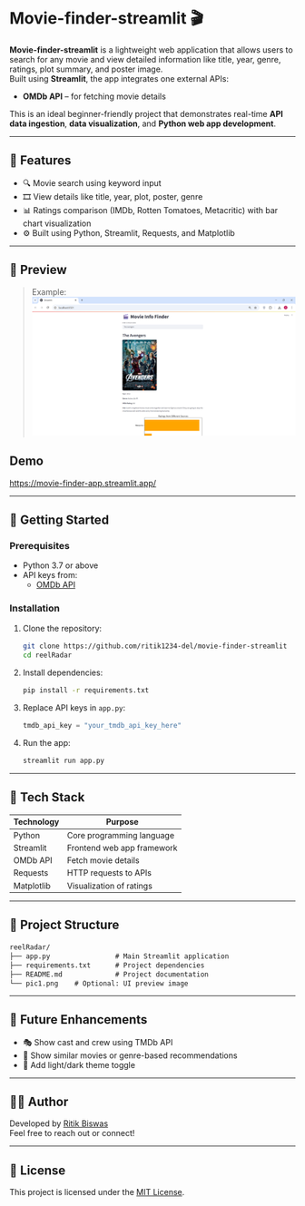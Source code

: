 # Movie-finder-streamlit 🎬

**Movie-finder-streamlit** is a lightweight web application that allows users to search for any movie and view detailed information like title, year, genre, ratings, plot summary, and poster image.  
Built using **Streamlit**, the app integrates one external APIs:  
- **OMDb API** – for fetching movie details  


This is an ideal beginner-friendly project that demonstrates real-time **API data ingestion**, **data visualization**, and **Python web app development**.

---

## 🔧 Features

- 🔍 Movie search using keyword input
- 🎞️ View details like title, year, plot, poster, genre
- 📊 Ratings comparison (IMDb, Rotten Tomatoes, Metacritic) with bar chart visualization
- ⚙️ Built using Python, Streamlit, Requests, and Matplotlib

---

## 📸 Preview
 
> Example:  
> ![Screenshot](pic1.png)

## Demo 

https://movie-finder-app.streamlit.app/

---

## 🚀 Getting Started

### Prerequisites

- Python 3.7 or above
- API keys from:
  - [OMDb API](https://www.omdbapi.com/apikey.aspx)

### Installation

1. Clone the repository:
   ```bash
   git clone https://github.com/ritik1234-del/movie-finder-streamlit
   cd reelRadar
   ```

2. Install dependencies:
   ```bash
   pip install -r requirements.txt
   ```

3. Replace API keys in `app.py`:
   ```python
   tmdb_api_key = "your_tmdb_api_key_here"
   ```

4. Run the app:
   ```bash
   streamlit run app.py
   ```

---

## 🧪 Tech Stack

| Technology     | Purpose                     |
|----------------|-----------------------------|
| Python         | Core programming language   |
| Streamlit      | Frontend web app framework  |
| OMDb API       | Fetch movie details         |
| Requests       | HTTP requests to APIs       |
| Matplotlib     | Visualization of ratings    |

---

## 📁 Project Structure

```
reelRadar/
├── app.py                # Main Streamlit application
├── requirements.txt      # Project dependencies
├── README.md             # Project documentation
└── pic1.png    # Optional: UI preview image
```

---

## 🧠 Future Enhancements

- 🎭 Show cast and crew using TMDb API
- 🧾 Show similar movies or genre-based recommendations
- 🌙 Add light/dark theme toggle

---

## 👨‍💻 Author

Developed by [Ritik Biswas](https://www.linkedin.com/in/ritikbishwas/)  
Feel free to reach out or connect!

---

## 📄 License

This project is licensed under the [MIT License](LICENSE).

